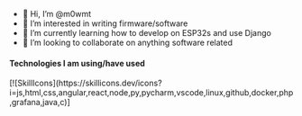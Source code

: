 - 👋 Hi, I’m @m0wmt
- 👀 I’m interested in writing firmware/software
- 🌱 I’m currently learning how to develop on ESP32s and use Django
- 💞️ I’m looking to collaborate on anything software related

<h4>Technologies I am using/have used</h4>
[![SkillIcons](https://skillicons.dev/icons?i=js,html,css,angular,react,node,py,pycharm,vscode,linux,github,docker,php,grafana,java,c)]<br/>

<!---
m0wmt/m0wmt is a ✨ special ✨ repository because its `README.md` (this file) appears on your GitHub profile.
You can click the Preview link to take a look at your changes.
--->
